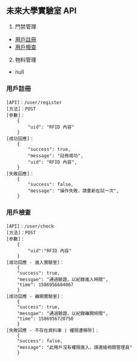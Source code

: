 ## 未來大學實驗室 API

1. 門禁管理

- [用戶註冊](#用戶註冊)
- [用戶檢查](#用戶檢查)

2. 物料管理

- null

### 用戶註冊

```plain
[API]：/user/register
[方法]：POST
[參數]：
    {
        "uid": "RFID 內容"
    }
[成功回應]：
    {
        "success": true,
        "message": "註冊成功",
        "uid": "RFID 內容",
    }
[失敗回應]：
    {
        "success": false,
        "message": "操作失敗，請重新在試一次",
    }
```

### 用戶檢查

```plain
[API]：/user/check
[方法]：POST
[參數]：
    {
        "uid":"RFID 內容"
    }
[成功回應 - 進入實驗室]：
    {
    "success": true,
    "messgae": "通過驗證，以紀錄進入時間",
    "time": 1586956684067
    }
[成功回應 - 離開實驗室]：
    {
    "success": true,
    "messgae": "通過驗證，以紀錄離開時間",
    "time": 1586956720750
    }
[失敗回應 - 不存在資料庫 | 權限遭移除]：
    {
    "success": false,
    "message": "此用戶沒有權限進入，請連絡相關管理員"
    }

```
